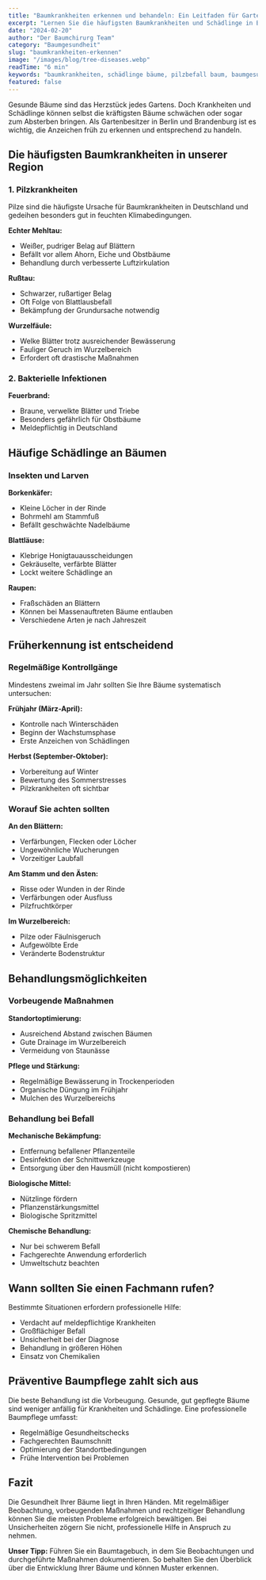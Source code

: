 ```yaml
---
title: "Baumkrankheiten erkennen und behandeln: Ein Leitfaden für Gartenbesitzer"
excerpt: "Lernen Sie die häufigsten Baumkrankheiten und Schädlinge in Berlin zu erkennen und erfahren Sie, wie Sie Ihre Bäume effektiv schützen können."
date: "2024-02-20"
author: "Der Baumchirurg Team"
category: "Baumgesundheit"
slug: "baumkrankheiten-erkennen"
image: "/images/blog/tree-diseases.webp"
readTime: "6 min"
keywords: "baumkrankheiten, schädlinge bäume, pilzbefall baum, baumgesundheit berlin, kranke bäume behandeln"
featured: false
---
```


Gesunde Bäume sind das Herzstück jedes Gartens. Doch Krankheiten und Schädlinge können selbst die kräftigsten Bäume schwächen oder sogar zum Absterben bringen. Als Gartenbesitzer in Berlin und Brandenburg ist es wichtig, die Anzeichen früh zu erkennen und entsprechend zu handeln.

## Die häufigsten Baumkrankheiten in unserer Region

### 1. Pilzkrankheiten

Pilze sind die häufigste Ursache für Baumkrankheiten in Deutschland und gedeihen besonders gut in feuchten Klimabedingungen.

**Echter Mehltau:**

- Weißer, pudriger Belag auf Blättern
- Befällt vor allem Ahorn, Eiche und Obstbäume
- Behandlung durch verbesserte Luftzirkulation

**Rußtau:**

- Schwarzer, rußartiger Belag
- Oft Folge von Blattlausbefall
- Bekämpfung der Grundursache notwendig

**Wurzelfäule:**

- Welke Blätter trotz ausreichender Bewässerung
- Fauliger Geruch im Wurzelbereich
- Erfordert oft drastische Maßnahmen

### 2. Bakterielle Infektionen

**Feuerbrand:**

- Braune, verwelkte Blätter und Triebe
- Besonders gefährlich für Obstbäume
- Meldepflichtig in Deutschland

## Häufige Schädlinge an Bäumen

### Insekten und Larven

**Borkenkäfer:**

- Kleine Löcher in der Rinde
- Bohrmehl am Stammfuß
- Befällt geschwächte Nadelbäume

**Blattläuse:**

- Klebrige Honigtauausscheidungen
- Gekräuselte, verfärbte Blätter
- Lockt weitere Schädlinge an

**Raupen:**

- Fraßschäden an Blättern
- Können bei Massenauftreten Bäume entlauben
- Verschiedene Arten je nach Jahreszeit

## Früherkennung ist entscheidend

### Regelmäßige Kontrollgänge

Mindestens zweimal im Jahr sollten Sie Ihre Bäume systematisch untersuchen:

**Frühjahr (März-April):**

- Kontrolle nach Winterschäden
- Beginn der Wachstumsphase
- Erste Anzeichen von Schädlingen

**Herbst (September-Oktober):**

- Vorbereitung auf Winter
- Bewertung des Sommerstresses
- Pilzkrankheiten oft sichtbar

### Worauf Sie achten sollten

**An den Blättern:**

- Verfärbungen, Flecken oder Löcher
- Ungewöhnliche Wucherungen
- Vorzeitiger Laubfall

**Am Stamm und den Ästen:**

- Risse oder Wunden in der Rinde
- Verfärbungen oder Ausfluss
- Pilzfruchtkörper

**Im Wurzelbereich:**

- Pilze oder Fäulnisgeruch
- Aufgewölbte Erde
- Veränderte Bodenstruktur

## Behandlungsmöglichkeiten

### Vorbeugende Maßnahmen

**Standortoptimierung:**

- Ausreichend Abstand zwischen Bäumen
- Gute Drainage im Wurzelbereich
- Vermeidung von Staunässe

**Pflege und Stärkung:**

- Regelmäßige Bewässerung in Trockenperioden
- Organische Düngung im Frühjahr
- Mulchen des Wurzelbereichs

### Behandlung bei Befall

**Mechanische Bekämpfung:**

- Entfernung befallener Pflanzenteile
- Desinfektion der Schnittwerkzeuge
- Entsorgung über den Hausmüll (nicht kompostieren)

**Biologische Mittel:**

- Nützlinge fördern
- Pflanzenstärkungsmittel
- Biologische Spritzmittel

**Chemische Behandlung:**

- Nur bei schwerem Befall
- Fachgerechte Anwendung erforderlich
- Umweltschutz beachten

## Wann sollten Sie einen Fachmann rufen?

Bestimmte Situationen erfordern professionelle Hilfe:

- Verdacht auf meldepflichtige Krankheiten
- Großflächiger Befall
- Unsicherheit bei der Diagnose
- Behandlung in größeren Höhen
- Einsatz von Chemikalien

## Präventive Baumpflege zahlt sich aus

Die beste Behandlung ist die Vorbeugung. Gesunde, gut gepflegte Bäume sind weniger anfällig für Krankheiten und Schädlinge. Eine professionelle Baumpflege umfasst:

- Regelmäßige Gesundheitschecks
- Fachgerechten Baumschnitt
- Optimierung der Standortbedingungen
- Frühe Intervention bei Problemen

## Fazit

Die Gesundheit Ihrer Bäume liegt in Ihren Händen. Mit regelmäßiger Beobachtung, vorbeugenden Maßnahmen und rechtzeitiger Behandlung können Sie die meisten Probleme erfolgreich bewältigen. Bei Unsicherheiten zögern Sie nicht, professionelle Hilfe in Anspruch zu nehmen.

**Unser Tipp:** Führen Sie ein Baumtagebuch, in dem Sie Beobachtungen und durchgeführte Maßnahmen dokumentieren. So behalten Sie den Überblick über die Entwicklung Ihrer Bäume und können Muster erkennen.
